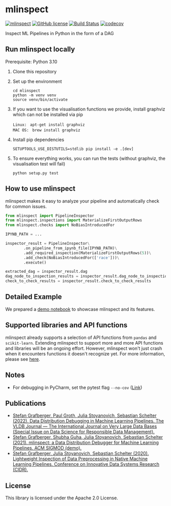 mlinspect
================================

[![mlinspect](https://img.shields.io/badge/🔎-mlinspect-green)](https://github.com/stefan-grafberger/mlinspect)
[![GitHub license](https://img.shields.io/badge/License-Apache%202.0-yellowgreen.svg)](https://github.com/stefan-grafberger/mlinspect/blob/master/LICENSE)
[![Build Status](https://github.com/stefan-grafberger/mlinspect/actions/workflows/build.yml/badge.svg)](https://github.com/stefan-grafberger/mlinspect/actions/workflows/build.yml)
[![codecov](https://codecov.io/gh/stefan-grafberger/mlinspect/branch/master/graph/badge.svg?token=KTMNPBV1ZZ)](https://codecov.io/gh/stefan-grafberger/mlinspect)

Inspect ML Pipelines in Python in the form of a DAG

## Run mlinspect locally

Prerequisite: Python 3.10

1. Clone this repository
2. Set up the environment

	`cd mlinspect` <br>
	`python -m venv venv` <br>
	`source venv/bin/activate` <br>

3. If you want to use the visualisation functions we provide, install graphviz which can not be installed via pip

    `Linux: ` `apt-get install graphviz` <br>
    `MAC OS: ` `brew install graphviz` <br>
	
4. Install pip dependencies 

    `SETUPTOOLS_USE_DISTUTILS=stdlib pip install -e .[dev]` <br>

5. To ensure everything works, you can run the tests (without graphviz, the visualisation test will fail)

    `python setup.py test` <br>
    
## How to use mlinspect
mlinspect makes it easy to analyze your pipeline and automatically check for common issues.
```python
from mlinspect import PipelineInspector
from mlinspect.inspections import MaterializeFirstOutputRows
from mlinspect.checks import NoBiasIntroducedFor

IPYNB_PATH = ...

inspector_result = PipelineInspector\
        .on_pipeline_from_ipynb_file(IPYNB_PATH)\
        .add_required_inspection(MaterializeFirstOutputRows(5))\
        .add_check(NoBiasIntroducedFor(['race']))\
        .execute()

extracted_dag = inspector_result.dag
dag_node_to_inspection_results = inspector_result.dag_node_to_inspection_results
check_to_check_results = inspector_result.check_to_check_results
```

## Detailed Example
We prepared a [demo notebook](demo/feature_overview/feature_overview.ipynb) to showcase mlinspect and its features.

## Supported libraries and API functions
mlinspect already supports a selection of API functions from `pandas` and `scikit-learn`. Extending mlinspect to support more and more API functions and libraries will be an ongoing effort. However, mlinspect won't just crash when it encounters functions it doesn't recognize yet. For more information, please see [here](mlinspect/monkeypatching/README.md).

## Notes
* For debugging in PyCharm, set the pytest flag `--no-cov` ([Link](https://stackoverflow.com/questions/34870962/how-to-debug-py-test-in-pycharm-when-coverage-is-enabled))

## Publications
* [Stefan Grafberger, Paul Groth, Julia Stoyanovich, Sebastian Schelter (2022). Data Distribution Debugging in Machine Learning Pipelines. The VLDB Journal — The International Journal on Very Large Data Bases (Special Issue on Data Science for Responsible Data Management).](https://stefan-grafberger.com/mlinspect-journal.pdf)
* [Stefan Grafberger, Shubha Guha, Julia Stoyanovich, Sebastian Schelter (2021). mlinspect: a Data Distribution Debugger for Machine Learning Pipelines. ACM SIGMOD (demo).](https://stefan-grafberger.com/mlinspect-demo.pdf)
* [Stefan Grafberger, Julia Stoyanovich, Sebastian Schelter (2020). Lightweight Inspection of Data Preprocessing in Native Machine Learning Pipelines. Conference on Innovative Data Systems Research (CIDR).](https://stefan-grafberger.com/mlinspect-cidr.pdf)

## License
This library is licensed under the Apache 2.0 License.
